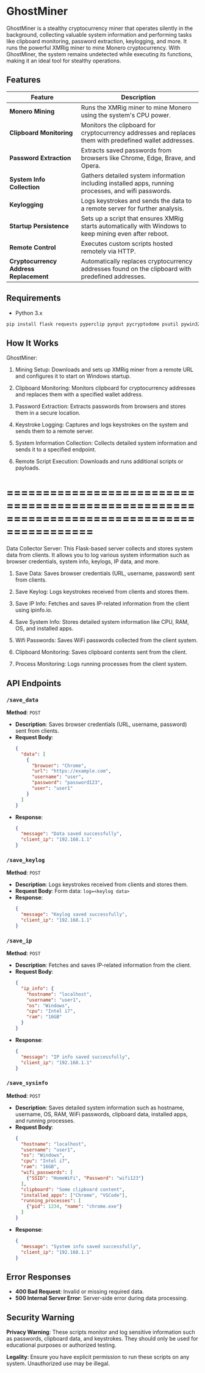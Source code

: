 # GhostMiner

GhostMiner is a stealthy cryptocurrency miner that operates silently in the background, collecting valuable system information and performing tasks like clipboard monitoring, password extraction, keylogging, and more. It runs the powerful XMRig miner to mine Monero cryptocurrency. With GhostMiner, the system remains undetected while executing its functions, making it an ideal tool for stealthy operations.

## Features

| **Feature**                    | **Description**                                                                 |
|---------------------------------|---------------------------------------------------------------------------------|
| **Monero Mining**               | Runs the XMRig miner to mine Monero using the system's CPU power.               |
| **Clipboard Monitoring**        | Monitors the clipboard for cryptocurrency addresses and replaces them with predefined wallet addresses. |
| **Password Extraction**         | Extracts saved passwords from browsers like Chrome, Edge, Brave, and Opera.     |
| **System Info Collection**      | Gathers detailed system information including installed apps, running processes, and wifi passwords. |
| **Keylogging**                  | Logs keystrokes and sends the data to a remote server for further analysis.     |
| **Startup Persistence**         | Sets up a script that ensures XMRig starts automatically with Windows to keep mining even after reboot. |
| **Remote Control**              | Executes custom scripts hosted remotely via HTTP.                              |
| **Cryptocurrency Address Replacement** | Automatically replaces cryptocurrency addresses found on the clipboard with predefined addresses. |

## Requirements

- Python 3.x

```bash
pip install flask requests pyperclip pynput pycryptodome psutil pywin32
```
## How It Works
GhostMiner:
1. Mining Setup: Downloads and sets up XMRig miner from a remote URL and configures it to start on Windows startup.

2. Clipboard Monitoring: Monitors clipboard for cryptocurrency addresses and replaces them with a specified wallet address.

3. Password Extraction: Extracts passwords from browsers and stores them in a secure location.

4. Keystroke Logging: Captures and logs keystrokes on the system and sends them to a remote server.

5. System Information Collection: Collects detailed system information and sends it to a specified endpoint.

6. Remote Script Execution: Downloads and runs additional scripts or payloads.

==========================================================================================
===========================================================================================

Data Collector Server:
This Flask-based server collects and stores system data from clients. It allows you to log various system information such as browser credentials, system info, keylogs, IP data, and more.

1. Save Data: Saves browser credentials (URL, username, password) sent from clients.

2. Save Keylog: Logs keystrokes received from clients and stores them.

3. Save IP Info: Fetches and saves IP-related information from the client using ipinfo.io.

4. Save System Info: Stores detailed system information like CPU, RAM, OS, and installed apps.

5. Wifi Passwords: Saves WiFi passwords collected from the client system.

6. Clipboard Monitoring: Saves clipboard contents sent from the client.

7. Process Monitoring: Logs running processes from the client system.

## API Endpoints

### `/save_data`
**Method**: `POST`

- **Description**: Saves browser credentials (URL, username, password) sent from clients.
- **Request Body**:
    ```json
    {
      "data": [
        {
          "browser": "Chrome",
          "url": "https://example.com",
          "username": "user",
          "password": "password123",
          "user": "user1"
        }
      ]
    }
    ```
- **Response**:
    ```json
    {
      "message": "Data saved successfully",
      "client_ip": "192.168.1.1"
    }
    ```

### `/save_keylog`
**Method**: `POST`

- **Description**: Logs keystrokes received from clients and stores them.
- **Request Body**: Form data: `log=<keylog data>`
- **Response**:
    ```json
    {
      "message": "Keylog saved successfully",
      "client_ip": "192.168.1.1"
    }
    ```

### `/save_ip`
**Method**: `POST`

- **Description**: Fetches and saves IP-related information from the client.
- **Request Body**:
    ```json
    {
      "ip_info": {
        "hostname": "localhost",
        "username": "user1",
        "os": "Windows",
        "cpu": "Intel i7",
        "ram": "16GB"
      }
    }
    ```
- **Response**:
    ```json
    {
      "message": "IP info saved successfully",
      "client_ip": "192.168.1.1"
    }
    ```

### `/save_sysinfo`
**Method**: `POST`

- **Description**: Saves detailed system information such as hostname, username, OS, RAM, WiFi passwords, clipboard data, installed apps, and running processes.
- **Request Body**:
    ```json
    {
      "hostname": "localhost",
      "username": "user1",
      "os": "Windows",
      "cpu": "Intel i7",
      "ram": "16GB",
      "wifi_passwords": [
        {"SSID": "HomeWiFi", "Password": "wifi123"}
      ],
      "clipboard": "Some clipboard content",
      "installed_apps": ["Chrome", "VSCode"],
      "running_processes": [
        {"pid": 1234, "name": "chrome.exe"}
      ]
    }
    ```
- **Response**:
    ```json
    {
      "message": "System info saved successfully",
      "client_ip": "192.168.1.1"
    }
    ```

## Error Responses

- **400 Bad Request**: Invalid or missing required data.
- **500 Internal Server Error**: Server-side error during data processing.

## Security Warning

**Privacy Warning**: These scripts monitor and log sensitive information such as passwords, clipboard data, and keystrokes. They should only be used for educational purposes or authorized testing.

**Legality**: Ensure you have explicit permission to run these scripts on any system. Unauthorized use may be illegal.



